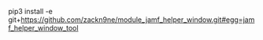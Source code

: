 pip3 install -e git+https://github.com/zackn9ne/module_jamf_helper_window.git#egg=jamf_helper_window_tool
